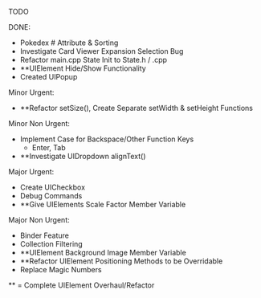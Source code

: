 TODO

DONE:
- Pokedex # Attribute & Sorting
- Investigate Card Viewer Expansion Selection Bug
- Refactor main.cpp State Init to State.h / .cpp
- **UIElement Hide/Show Functionality
- Created UIPopup

Minor Urgent:
- **Refactor setSize(), Create Separate setWidth & setHeight Functions

Minor Non Urgent:
- Implement Case for Backspace/Other Function Keys
    - Enter, Tab
- **Investigate UIDropdown alignText()

Major Urgent:
- Create UICheckbox
- Debug Commands
- **Give UIElements Scale Factor Member Variable

Major Non Urgent:
- Binder Feature
- Collection Filtering
- **UIElement Background Image Member Variable
- **Refactor UIElement Positioning Methods to be Overridable
- Replace Magic Numbers

** = Complete UIElement Overhaul/Refactor